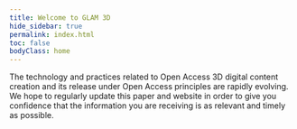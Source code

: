 ```yaml
---
title: Welcome to GLAM 3D
hide_sidebar: true
permalink: index.html
toc: false
bodyClass: home
---
```



The technology and practices related to Open Access 3D digital content creation and its release under Open Access principles are rapidly evolving. We hope to regularly update this paper and website in order to give you confidence that the information you are receiving is as relevant and timely as possible.

